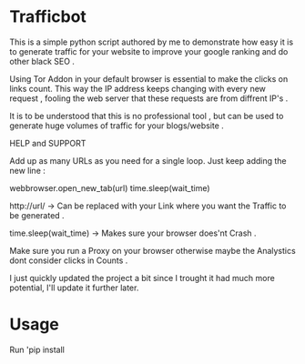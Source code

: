 # Trafficbot
This is a simple python script authored by me to demonstrate how easy it is to generate traffic for your website to improve your google ranking and do other black SEO . 

Using Tor Addon in your default browser is essential to make the clicks on links count. This way the IP address keeps changing with every new request , fooling the web server that these requests are from diffrent IP's . 

It is to be understood that this is no professional tool , but can be used to generate huge volumes of traffic for your blogs/website . 


HELP and SUPPORT

Add up as many URLs as you need for a single loop. Just keep adding the new line :

webbrowser.open_new_tab(url) time.sleep(wait_time)

http://url/ -> Can be replaced with your Link where you want the Traffic to be generated .

time.sleep(wait_time) -> Makes sure your browser does'nt Crash . 



Make sure you run a Proxy on your browser otherwise maybe the Analystics dont consider clicks in Counts . 

I just quickly updated the project a bit since I trought it had much more potential, I'll update it further later.

# Usage

Run 'pip install 
